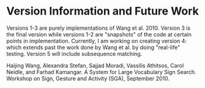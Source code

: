 # Version Information and Future Work
Versions 1-3 are purely implementations of Wang et al. 2010. Version 3 is the final version while versions 1-2 are "snapshots" of the code at certain points in implementation.
Currently, I am working on creating version 4: which extends past the work done by Wang et al. by doing "real-life" testing. Version 5 will include subsequence matching.

Haijing Wang, Alexandra Stefan, Sajjad Moradi, Vassilis Athitsos, Carol Neidle, and Farhad Kamangar.
A System for Large Vocabulary Sign Search.
Workshop on Sign, Gesture and Activity (SGA), September 2010.

